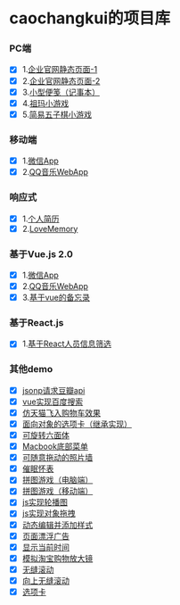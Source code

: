 # caochangkui的项目库

### PC端

- [x] 1.[企业官网静态页面-1](http://caochangkui.github.io/firstjob/index.html)
- [x] 2.[企业官网静态页面-2](https://caochangkui.github.io/sssrifromcck/sssri--new.html)
- [x] 3.[小型便笺（记事本）](https://caochangkui.github.io/netbook/public/html/index.html)
- [x] 4.[祖玛小游戏](https://caochangkui.github.io/game_zuma/index.html)
- [x] 5.[简易五子棋小游戏](https://caochangkui.github.io/wuziqi/index.html)

### 移动端

- [x] 1.[微信App](https://caochangkui.github.io/wechat-by-cck/index.html)
- [x] 2.[QQ音乐WebApp](https://caochangkui.github.io/musicApp-by-cck/index.html)

### 响应式

- [x] 1.[个人简历](https://caochangkui.github.io/resume-cck/index.html)
- [x] 2.[LoveMemory](https://caochangkui.github.io/cck2wy-1/index.html)

### 基于Vue.js 2.0

- [x] 1.[微信App](https://caochangkui.github.io/wechat-by-cck/index.html)
- [x] 2.[QQ音乐WebApp](https://caochangkui.github.io/musicApp-by-cck/index.html)
- [x] 3.[基于vue的备忘录](https://caochangkui.github.io/vue-development-cck/todos.html)

### 基于React.js

- [x] 1.[基于React人员信息筛选](https://caochangkui.github.io/A-sample-test-by-React/index.html)

### 其他demo

- [x] [jsonp请求豆瓣api](https://caochangkui.github.io/some-demo/pubuliu/index.html)
- [x] [vue实现百度搜索](https://caochangkui.github.io/some-demo/baidu-research/index.html)
- [x] [仿天猫飞入购物车效果](https://caochangkui.github.io/add-to-cart/index.html)
- [x] [面向对象的选项卡（继承实现）](https://caochangkui.github.io/some-demo/tabs-by-objects/)
- [x] [可旋转六面体](https://caochangkui.github.io/rotate-cube/index.html)
- [x] [Macbook底部菜单](https://caochangkui.github.io/Apple-menu/index.html)
- [x] [可随意拖动的照片墙](https://caochangkui.github.io/Photo_wall/index.html)
- [x] [催眠怀表](https://caochangkui.github.io/cuimian/index.html)
- [x] [拼图游戏（电脑端）](https://caochangkui.github.io/game_PinTu/index-pc.html)
- [x] [拼图游戏（移动端）](https://caochangkui.github.io/game_PinTu/index.html)
- [x] [js实现轮播图](https://caochangkui.github.io/scrolling/index.html)
- [x] [js实现对象拖拽](https://caochangkui.github.io/some-demo/drag/index.html)
- [x] [动态编辑并添加样式](https://caochangkui.github.io/some-demo/editing/index.html)
- [x] [页面漂浮广告](https://caochangkui.github.io/some-demo/floating-ad/index.html)
- [x] [显示当前时间](https://caochangkui.github.io/timeUpdate/index.html)
- [x] [模拟淘宝购物放大镜](https://caochangkui.github.io/some-demo/magnifier/index.html)
- [x] [无缝滚动](https://caochangkui.github.io/wufenggundong/index.html)
- [x] [向上无缝滚动](https://caochangkui.github.io/some-demo/scroll-up/index.html)
- [x] [选项卡](https://caochangkui.github.io/some-demo/tabs/index.html)
